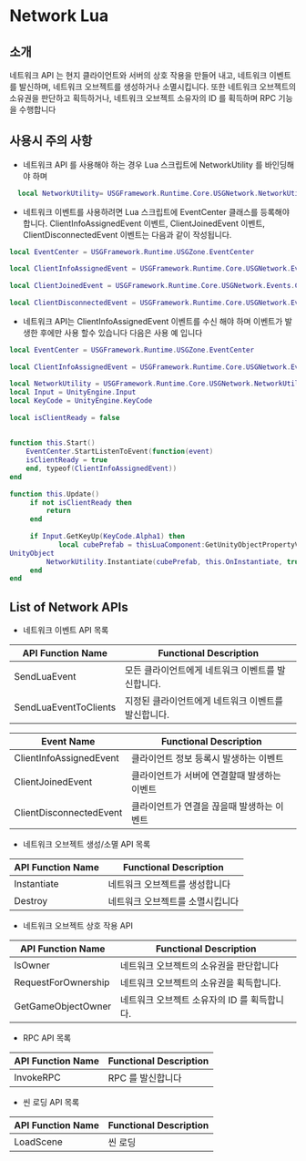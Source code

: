 # Network Lua

## 소개
네트워크 API 는 현지 클라이언트와 서버의 상호 작용을 만들어 내고, 네트워크 이벤트를 발신하며, 네트워크 오브젝트를 생성하거나 소멸시킵니다. 또한 네트워크 오브젝트의 소유권을 판단하고 획득하거나, 네트워크 오브젝트 소유자의 ID 를 획득하며 RPC 기능을 수행합니다
## 사용시 주의 사항
 *  네트워크 API 를 사용해야 하는 경우 Lua 스크립트에 NetworkUtility 를 바인딩해야 하며
```lua
  local NetworkUtility= USGFramework.Runtime.Core.USGNetwork.NetworkUtility 
```
 * 네트워크 이벤트를 사용하려면 Lua 스크립트에 EventCenter 클래스를 등록해야 합니다. ClientInfoAssignedEvent 이벤트, ClientJoinedEvent 이벤트, ClientDisconnectedEvent 이벤트는 다음과 같이 작성됩니다.
```lua
local EventCenter = USGFramework.Runtime.USGZone.EventCenter
 
local ClientInfoAssignedEvent = USGFramework.Runtime.Core.USGNetwork.Events.ClientInfoAssignedEvent
 
local ClientJoinedEvent = USGFramework.Runtime.Core.USGNetwork.Events.ClientJoinedEvent
 
local ClientDisconnectedEvent = USGFramework.Runtime.Core.USGNetwork.Events.ClientDisconnectedEvent
```
 * 네트워크 API는 ClientInfoAssignedEvent 이벤트를 수신 해야 하며 이벤트가 발생한 후에만 사용 할수 있습니다 다음은 사용 예 입니다

``` lua
local EventCenter = USGFramework.Runtime.USGZone.EventCenter
 
local ClientInfoAssignedEvent = USGFramework.Runtime.Core.USGNetwork.Events.ClientInfoAssignedEvent
 
local NetworkUtility = USGFramework.Runtime.Core.USGNetwork.NetworkUtility
local Input = UnityEngine.Input
local KeyCode = UnityEngine.KeyCode
 
local isClientReady = false
     
     
function this.Start()
    EventCenter.StartListenToEvent(function(event)
    isClientReady = true
    end, typeof(ClientInfoAssignedEvent))
end
     
function this.Update()
     if not isClientReady then
         return
     end
 
     if Input.GetKeyUp(KeyCode.Alpha1) then
            local cubePrefab = thisLuaComponent:GetUnityObjectPropertyValueByName("cubePrefab").
UnityObject
         NetworkUtility.Instantiate(cubePrefab, this.OnInstantiate, true)
     end
end
```

## List of Network APIs

* 네트워크 이벤트 API 목록

| API Function Name     | Functional Description       |
|-----------------------|------------------------------|
| SendLuaEvent          | 모든 클라이언트에게 네트워크 이벤트를 발신합니다.  |
| SendLuaEventToClients | 지정된 클라이언트에게 네트워크 이벤트를 발신합니다. |

| Event Name              | Functional Description   |
|-------------------------|--------------------------|
| ClientInfoAssignedEvent | 클라이언트 정보 등록시 발생하는 이벤트    |
| ClientJoinedEvent       | 클라이언트가 서버에 연결할때 발생하는 이벤트 |
| ClientDisconnectedEvent | 클라이언트가 연결을 끊을때 발생하는 이벤트  |

* 네트워크 오브젝트 생성/소멸 API 목록

| API Function Name | Functional Description |
|-------------------|------------------------|
| Instantiate       | 	네트워크 오브젝트를 생성합니다      |
| Destroy           | 	네트워크 오브젝트를 소멸시킵니다     |


* 네트워크 오브젝트 상호 작용 API

| API Function Name   | Functional Description      |
|---------------------|-----------------------------|
| IsOwner             | 	네트워크 오브젝트의 소유권을 판단합니다      |
| RequestForOwnership | 	네트워크 오브젝트의 소유권을 획득합니다.     |
| GetGameObjectOwner  | 	네트워크 오브젝트 소유자의 ID 를 획득합니다. |

* RPC API 목록


| API Function Name   | Functional Description      |
|---------------------|-----------------------------|
| InvokeRPC           | 	RPC 를 발신합니다      |


* 씬 로딩 API 목록

| API Function Name | Functional Description |
  |-------------------|------------------------|
| LoadScene         | 씬 로딩                   |

